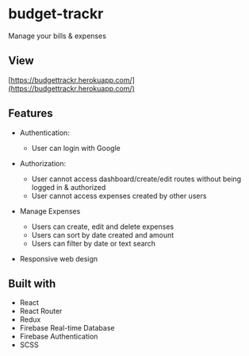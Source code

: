 # budget-trackr
Manage your bills &amp; expenses

## View

[https://budgettrackr.herokuapp.com/](https://budgettrackr.herokuapp.com/)

## Features

* Authentication:
  * User can login with Google

* Authorization:
  * User cannot access dashboard/create/edit routes without being logged in & authorized
  * User cannot access expenses created by other users

* Manage Expenses
  * Users can create, edit and delete expenses
  * Users can sort by date created and amount
  * Users can filter by date or text search

* Responsive web design

## Built with

* React
* React Router
* Redux
* Firebase Real-time Database
* Firebase Authentication
* SCSS
